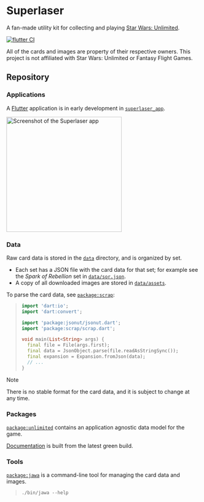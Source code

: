 # Superlaser

A fan-made utility kit for collecting and playing [Star Wars: Unlimited][].

[![flutter CI](https://github.com/matanlurey/superlaser/actions/workflows/flutter.yml/badge.svg)](https://github.com/matanlurey/superlaser/actions/workflows/flutter.yml)

[star wars: unlimited]: https://starwarsunlimited.com/

All of the cards and images are property of their respective owners. This
project is not affiliated with Star Wars: Unlimited or Fantasy Flight Games.

## Repository

### Applications

A [Flutter](https://flutter.dev/) application is in early development in
[`superlaser_app`](./packages/superlaser_app/).

<img 
  alt="Screenshot of the Superlaser app"
  width="300"
  src="https://github.com/matanlurey/superlaser/assets/168174/dce723d5-4314-4d90-ba65-ed3f8b244eba" />

### Data

Raw card data is stored in the [`data`](data/) directory, and is organized by
set.

- Each set has a JSON file with the card data for that set; for example see the
  _Spark of Rebellion_ set in [`data/sor.json`](./data/sor.json).
- A copy of all downloaded images are stored in [`data/assets`](./data/assets/).

To parse the card data, see [`package:scrap`](./packages/scrap/):

> ```dart
> import 'dart:io';
> import 'dart:convert';
> 
> import 'package:jsonut/jsonut.dart';
> import 'package:scrap/scrap.dart';
> 
> void main(List<String> args) {
>   final file = File(args.first);
>   final data = JsonObject.parse(file.readAsStringSync());
>   final expansion = Expansion.fromJson(data);
>   // ...
> }
> ```

> [!NOTE]
> There is no stable format for the card data, and it is subject to change at
> any time.

### Packages

[`package:unlimited`](./packages/unlimited) contains an application agnostic
data model for the game.

[Documentation](https://try.superlaser.dev/docs) is built from the latest green
build.

### Tools

[`package:jawa`](./packages/jawa) is a command-line tool for managing the card
data and images.

> ```shell
> ./bin/jawa --help
> ```
